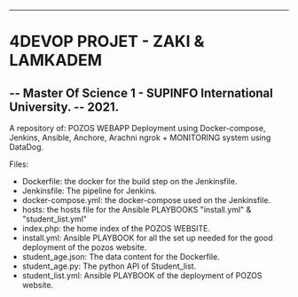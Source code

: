 ------
# 4DEVOP PROJET - ZAKI & LAMKADEM
-- Master Of Science 1 - SUPINFO International University.
-- 2021.
-------
A repository of: 
POZOS WEBAPP Deployment using Docker-compose, Jenkins, Ansible, Anchore, Arachni ngrok + MONITORING system using DataDog. 


Files:

- Dockerfile: the docker for the build step on the Jenkinsfile.
- Jenkinsfile: The pipeline for Jenkins.
- docker-compose.yml: the docker-compose used on the Jenkinsfile.
- hosts: the hosts file for the Ansible PLAYBOOKS "install.yml" & "student_list.yml"
- index.php: the home index of the POZOS WEBSITE.
- install.yml: Ansible PLAYBOOK for all the set up needed for the good deployment of the pozos website.
- student_age.json: The data content for the Dockerfile.
- student_age.py: The python API of Student_list.
- student_list.yml: Ansible PLAYBOOK of the deployment of POZOS website.


